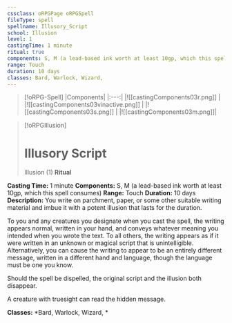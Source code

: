 ```yaml
---
cssclass: oRPGPage oRPGSpell
fileType: spell
spellname: Illusory_Script
school: Illusion
level: 1
castingTime: 1 minute
ritual: true
components: S, M (a lead-based ink worth at least 10gp, which this spell consumes)
range: Touch
duration: 10 days
classes: Bard, Warlock, Wizard,
---
```

> [!oRPG-Spell]
> |Components|
> |:---:|
> |![[castingComponents03r.png]] |
> |![[castingComponents03vinactive.png]] |
> |![[castingComponents03s.png]] |
> |![[castingComponents03m.png]]|

> [!oRPGIllusion]
>#  Illusory Script
> Illusion  (1)
> **Ritual**

**Casting Time:** 1 minute
**Components:** S, M (a lead-based ink worth at least 10gp, which this spell consumes)
**Range:** Touch
**Duration:**  10 days
**Description:**
You write on parchment, paper, or some other suitable writing material and imbue it with a potent illusion that lasts for the duration.



 To you and any creatures you designate when you cast the spell, the writing appears normal, written in your hand, and conveys whatever meaning you intended when you wrote the text. To all others, the writing appears as if it were written in an unknown or magical script that is unintelligible. Alternatively, you can cause the writing to appear to be an entirely different message, written in a different hand and language, though the language must be one you know.



 Should the spell be dispelled, the original script and the illusion both disappear.



 A creature with truesight can read the hidden message.



**Classes:**  *Bard, Warlock, Wizard, *


